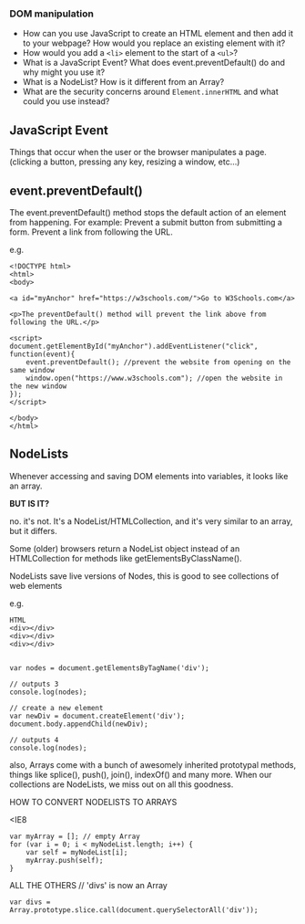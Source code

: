 ### DOM manipulation
- How can you use JavaScript to create an HTML element and then add it to your webpage? How would you replace an existing element with it?
- How would you add a `<li>` element to the start of a `<ul>`?
- What is a JavaScript Event? What does event.preventDefault() do and why might you use it?
- What is a NodeList? How is it different from an Array?
- What are the security concerns around `Element.innerHTML` and what could you use instead?


## JavaScript Event

Things that occur when the user or the browser manipulates a page.
 (clicking a button, pressing any key, resizing a window, etc…)

## event.preventDefault()

 The event.preventDefault() method stops the default action of an element from happening. For example: Prevent a submit button from submitting a form. Prevent a link from following the URL.

e.g.
```
<!DOCTYPE html>
<html>
<body>

<a id="myAnchor" href="https://w3schools.com/">Go to W3Schools.com</a>

<p>The preventDefault() method will prevent the link above from following the URL.</p>

<script>
document.getElementById("myAnchor").addEventListener("click", function(event){
    event.preventDefault(); //prevent the website from opening on the same window
    window.open("https://www.w3schools.com"); //open the website in the new window
});
</script>

</body>
</html>

```



## NodeLists



Whenever accessing and saving DOM elements into variables, it looks like an array.

**BUT IS IT?**

no. it's not. It's a NodeList/HTMLCollection, and it's very similar to an array, but it differs.

Some (older) browsers return a NodeList object instead of an HTMLCollection for methods like getElementsByClassName().

NodeLists save live versions of Nodes, this is good to see collections of web elements

e.g.
```
HTML
<div></div>
<div></div>
<div></div>


var nodes = document.getElementsByTagName('div');

// outputs 3
console.log(nodes);

// create a new element
var newDiv = document.createElement('div');
document.body.appendChild(newDiv);

// outputs 4
console.log(nodes);
```


also, Arrays come with a bunch of awesomely inherited prototypal methods, things like splice(), push(), join(), indexOf() and many more. When our collections are NodeLists, we miss out on all this goodness.

HOW TO CONVERT NODELISTS TO ARRAYS

<IE8
```var myNodeList = document.querySelectorAll('div');
var myArray = []; // empty Array
for (var i = 0; i < myNodeList.length; i++) {
    var self = myNodeList[i];
    myArray.push(self);
}
```
ALL THE OTHERS
// 'divs' is now an Array
```
var divs = Array.prototype.slice.call(document.querySelectorAll('div'));
```
